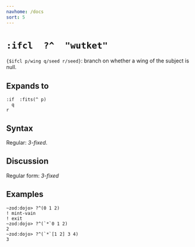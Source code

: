 ```yaml
---
navhome: /docs
sort: 5
---
```


# `:ifcl  ?^  "wutket"`

`{$ifcl p/wing q/seed r/seed}`: branch on whether a wing 
of the subject is null.

## Expands to

```
:if  :fits(^ p)
  q
r
```

## Syntax

Regular: *3-fixed*.

## Discussion

Regular form: *3-fixed*

## Examples

```
~zod:dojo> ?^(0 1 2)
! mint-vain
! exit
~zod:dojo> ?^(`*`0 1 2)
2
~zod:dojo> ?^(`*`[1 2] 3 4)
3
```
